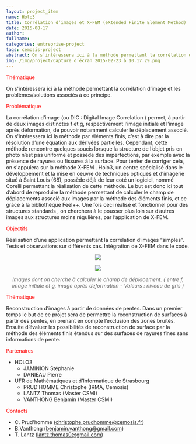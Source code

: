 ```yaml
---
layout: project_item
name: Holo3
title: Corrélation d’images et X-FEM (eXtended Finite Element Method)
date: 2015-08-17
author: 
fullname: 
categories: entreprise-project
tags: cemosis-project
abstract: On s'intéressera ici à la méthode permettant la corrélation d’image et les problèmes/solutions associés à ce principe.
img: /img/project/Capture d’écran 2015-02-23 à 10.17.29.png
---
```


<p style="color:red">Thématique</p>

On s'intéressera ici à la méthode permettant la corrélation d’image et les problèmes/solutions associés à ce principe.

<p style="color:red">Problématique</p>

La corrélation d’image (ou DIC : Digital Image Correlation ) permet, à partir de deux images distinctes f et g, respectivement l’image initiale et l’image après déformation, de pouvoir notamment calculer le déplacement associé. On s'intéressera ici la méthode par éléments finis, c’est à dire par la résolution d’une équation aux dérivées partielles.
Cependant, cette méthode rencontre quelques soucis lorsque la structure de l’objet pris en photo n’est pas uniforme et possède des imperfections, par exemple avec la présence de rayures ou fissures à la surface. Pour tenter de corriger cela, on s'appuiera sur la méthode X-FEM .
Holo3, un centre spécialisé dans le développement et la mise en oeuvre de techniques optiques et d’imagerie situé à Saint Louis (68), possède déjà de leur coté un logiciel, nommé Corelli permettant la réalisation de cette méthode.
Le but est donc ici tout d’abord de reproduire la méthode permettant de calculer le champ de déplacements associé aux images par la méthode des éléments finis, et ce grâce à la bibliothèque Feel++. Une fois ceci réalisé et fonctionnel pour des structures standards , on cherchera à le pousser plus loin sur d’autres images aux structures moins régulières, par l’application de X-FEM.

<p style="color:red">Objectifs</p>

Réalisation d’une application permettant la corrélation d’images “simples”.
Tests et observations sur différents cas.
Intégration de X-FEM dans le code.

<center>
<p><img src="/img/project/Capture d’écran 2015-02-23 à 10.17.29.png"></p>

<p><img src="/img/project/Capture d’écran 2015-02-23 à 10.17.38.png"></p>

<p style="color:#666666"><i>Images dont on cherche à calculer le champ de déplacement.
( entre f, image initiale et g, image après déformation - Valeurs : niveau de gris )</i></p>
</center>

<p style="color:red">Thématique</p>

Reconstruction d’images à partir de données de pentes.
Dans un premier temps le but de ce projet sera de permettre la reconstruction de surfaces à partir des pentes, en prenant en compte l’exclusion des zones bruités. 
Ensuite d’évaluer les possibilités de reconstruction de surface par la méthode des éléments finis étendus sur des surfaces de rayures fines sans informations de pente.

<p style="color:red">Partenaires</p>

- HOLO3
	- JAMINION Stéphanie
	- DANIEAU Pierre
- UFR de Mathématiques et d’Informatique de Strasbourg
	- PRUD’HOMME Christophe (IRMA, Cemosis)
	- LANTZ Thomas (Master CSMI)
	- VANTHONG Benjamin (Master CSMI)

<p style="color:red">Contacts</p>

- C. Prud'homme (christophe.prudhomme@cemosis.fr)
- B.Vanthong (benjamin.vanthong@gmail.com)
- T. Lantz (lantz.thomas0@gmail.com)